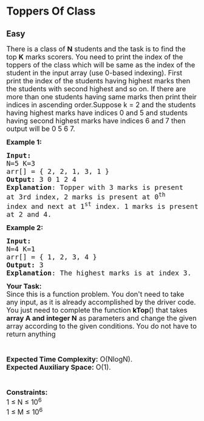 # Toppers Of Class
## Easy
<div class="problems_problem_content__Xm_eO"><p><span style="font-size:18px">There is a class of <strong>N</strong> students and the task is to find the top <strong>K</strong> marks scorers. You need to print the index of the toppers of the class which will be same as the index of the student in the input array (use 0-based indexing). First print the index of the students having highest marks then the students with second highest and so on. If there are more than one students having same marks then print their indices in ascending order.Suppose k = 2 and the students having highest marks have indices 0 and 5 and students having second highest marks have indices 6 and 7 then output will be 0 5 6 7.</span></p>

<p><span style="font-size:18px"><strong>Example 1:</strong></span></p>

<pre><span style="font-size:18px"><strong>Input:
</strong>N=5 K=3
arr[] = { 2, 2, 1, 3, 1 }
<strong>Output:</strong> 3 0 1 2 4
<strong>Explanation</strong>: Topper with 3 marks is present 
at 3rd index, 2 marks is present at 0<sup>th</sup> 
index and next at 1<sup>st</sup> index. 1 marks is present 
at 2 and 4.</span>
</pre>

<p><span style="font-size:18px"><strong>Example 2:</strong></span></p>

<pre><span style="font-size:18px"><strong>Input:
</strong>N=4 K=1
arr[] = { 1, 2, 3, 4 } 
<strong>Output:</strong> 3
<strong>Explanation</strong>: The highest marks is at index 3.</span></pre>

<p><span style="font-size:18px"><strong>Your Task:</strong><br>
Since this is a function problem. You don't need to take any input, as it is already accomplished by the driver code. You just need to complete the function <strong>kTop</strong>() that takes <strong>array A and integer N</strong>&nbsp;as parameters and change the given array according to the given conditions. You do not have to return anything</span></p>

<p>&nbsp;</p>

<p><span style="font-size:18px"><strong>Expected Time Complexity:</strong> O(NlogN).<br>
<strong>Expected Auxiliary Space:</strong> O(1).</span></p>

<p>&nbsp;</p>

<p><span style="font-size:18px"><strong>Constraints:</strong><br>
1 ≤ N ≤ 10<sup>6</sup><br>
1 ≤ M&nbsp;≤ 10<sup>6</sup></span></p>
</div>